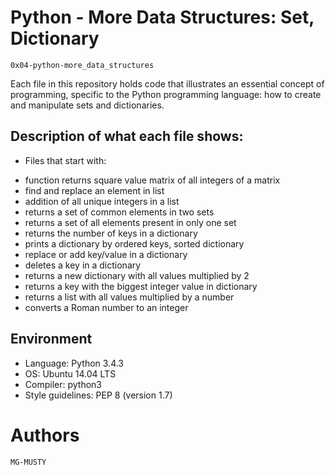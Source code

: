 # Python - More Data Structures: Set, Dictionary

`0x04-python-more_data_structures`

Each file in this repository holds code that illustrates an essential concept of programming, specific to the Python programming language: how to create and manipulate sets and dictionaries.

## Description of what each file shows:

- Files that start with:

* function returns square value matrix of all integers of a matrix
* find and replace an element in list
* addition of all unique integers in a list
* returns a set of common elements in two sets
* returns a set of all elements present in only one set
* returns the number of keys in a dictionary
* prints a dictionary by ordered keys, sorted dictionary
* replace or add key/value in a dictionary
* deletes a key in a dictionary
* returns a new dictionary with all values multiplied by 2
* returns a key with the biggest integer value in dictionary
* returns a list with all values multiplied by a number
* converts a Roman number to an integer

## Environment

- Language: Python 3.4.3
- OS: Ubuntu 14.04 LTS
- Compiler: python3
- Style guidelines: PEP 8 (version 1.7)

# Authors

```MG-MUSTY```
